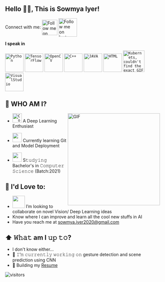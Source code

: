 ## Hello 👋🏽, This is Sowmya Iyer!

Connect with me: 
[<img src="https://media.giphy.com/media/wK2MKS75R8sVrSuA5k/giphy.gif" height="50em" align="center" alt="Follow me on LinkedIn" title="Connect with me on LinkedIn"/>](https://linkedin.com/in/sowmya-j-iyer)
[<img src="https://media.giphy.com/media/l41YmiCZ8HXvVl5M4/giphy.gif" height="60em" align="center" alt="Follow me on Instagram" title="Connect with me on Instagram"/>](https://www.instagram.com/sowmya._.iyer)

**I speak in**

<code><img height="60" src="https://media.giphy.com/media/KAq5w47R9rmTuvWOWa/giphy.gif" title="Python"></code>
<code><img height="60" src="https://media.giphy.com/media/SU2ic3wTfuC6JhD1lA/giphy.gif" title="TensorFlow"></code>
<code><img height="60" src="https://3.bp.blogspot.com/-yvrV6MUueGg/ToICp0YIDPI/AAAAAAAAADg/SYKg4dWpyC43AAfrDwBTR0VYmYT0QshEgCPcBGAYYCw/s1600/OpenCV_Logo.png" title="OpenCV"></code>
<code><img height="60" src="https://www.pngkit.com/png/detail/534-5342172_c-language-course-c-logo.png" title="C++"></code>
<code><img height="60" src="https://media.giphy.com/media/l0HU7JI4zIb34QM5a/giphy.gif" title="JAVA"></code>
<code><img height="60" src="https://media.giphy.com/media/l3vRfNA1p0rvhMSvS/giphy.gif" title="HTML"></code>
<code><img height="70" src="https://media.giphy.com/media/hT0YvlAfRRT4fSqaKy/giphy.gif" title="Kubernets, couldn't find the exact GIF yall"></code>
<code><img height="60" src="https://media.giphy.com/media/SS8CV2rQdlYNLtBCiF/giphy.gif" title="VisualStudio"></code>

## :book: WHO AM I?
  <img align="right" alt="GIF" img height="300" src="https://media.giphy.com/media/cNfIqjpCY1zqfaLmd8/giphy.gif">


- <code><img height="30" src="https://media.giphy.com/media/v7WM6sLcnGIc8/giphy.gif" title="ComputerVision"></code> A Deep Learning Enthusiast

- <code><img height="30" src="https://media.giphy.com/media/8dYmJ6Buo3lYY/giphy.gif"></code> Currently learning Git and Model Deployment

- <code><img height="30" src="https://media.giphy.com/media/3o7btZZhRA6JMg1sKQ/giphy.gif"></code> S𝚝𝚞𝚍𝚢𝚒𝚗𝚐 Bachelor's in 𝙲𝚘𝚖𝚙𝚞𝚝𝚎𝚛 𝚂𝚌𝚒𝚎𝚗𝚌𝚎 (Batch:2021)

## :book: I'd Love to:
- <code><img height="40" src="https://media.giphy.com/media/5Ye7VNMK8UFM29cHCt/giphy.gif"></code> I’m looking to collaborate on novel Vision/ Deep Learning ideas
- Know where I can improve and learn all the cool new stuffs in AI
- Have you reach me at sowmya.iyer2020@gmail.com

## ⬆ 𝚆𝚑𝚊𝚝 am I 𝚞𝚙 𝚝𝚘?
- I don't know either...
- 🎯 𝙸’𝚖 𝚌𝚞𝚛𝚛𝚎𝚗𝚝𝚕𝚢 𝚠𝚘𝚛𝚔𝚒𝚗𝚐 𝚘𝚗 gesture detection and scene prediction using CNN 
- 📝 Building my [Resume](https://drive.google.com/file/d/1mNqjfbWIXimNfBTIx6TBtibQQoD02i2W/view?usp=sharing)

![visitors](https://visitor-badge.laobi.icu/badge?page_id=Sowmya-Iyer.visitor-badge)
